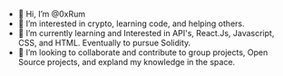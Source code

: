 - 👋 Hi, I’m @0xRum
- 👀 I’m interested in crypto, learning code, and helping others.
- 🌱 I’m currently learning and Interested in API's, React.Js, Javascript, CSS, and HTML. Eventually to pursue Solidity.
- 💞️ I’m looking to collaborate and contribute to group projects, Open Source projects, and expland my knowledge in the space.
<!---
0xRum/0xRum is a ✨ special ✨ repository because its `README.md` (this file) appears on your GitHub profile.
You can click the Preview link to take a look at your changes.
--->
